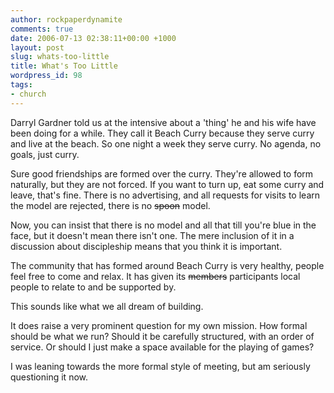 ```yaml
---
author: rockpaperdynamite
comments: true
date: 2006-07-13 02:38:11+00:00 +1000
layout: post
slug: whats-too-little
title: What's Too Little
wordpress_id: 98
tags:
- church
---
```


Darryl Gardner told us at the intensive about a 'thing' he and his wife have been doing for a while. They call it Beach Curry because they serve curry and live at the beach. So one night a week they serve curry. No agenda, no goals, just curry.

Sure good friendships are formed over the curry. They're allowed to form naturally, but they are not forced. If you want to turn up, eat some curry and leave, that's fine. There is no advertising, and all requests for visits to learn the model are rejected, there is no <strike>spoon</strike> model.<!-- more -->

Now, you can insist that there is no model and all that till you're blue in the face, but it doesn't mean there isn't one. The mere inclusion of it in a discussion about discipleship means that you think it is important.

The community that has formed around Beach Curry is very healthy, people feel free to come and relax. It has given its <strike>members</strike> participants local people to relate to and be supported by.

This sounds like what we all dream of building.

It does raise a very prominent question for my own mission. How formal should be what we run? Should it be carefully structured, with an order of service. Or should I just make a space available for the playing of games?

I was leaning towards the more formal style of meeting, but am seriously questioning it now.
